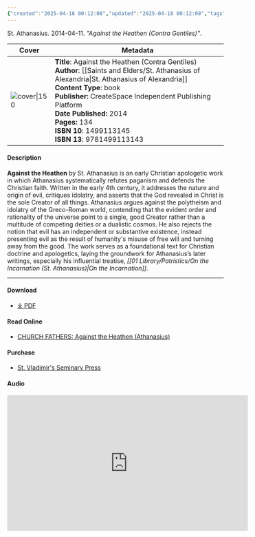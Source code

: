 ```yaml
---
{"created":"2025-04-18 00:12:08","updated":"2025-04-18 00:12:08","tags":["patristics","theology","dogmatics"],"dg-publish":true,"dg-hide":true,"permalink":"/01-library/patristics/against-the-heathen-contra-gentiles-st-athanasius/","hide":true,"dgPassFrontmatter":true,"noteIcon":""}
---
```



St. Athanasius. 2014-04-11. *"Against the Heathen (Contra Gentiles)"*.

| Cover                                                                                                                       | Metadata                                                                  
| --------------------------------------------------------------------------------------------------------------------------- |  --- |
| ![cover\|150](https://m.media-amazon.com/images/I/51rRvq7dT3L.jpg) | **Title**: Against the Heathen (Contra Gentiles)<br>**Author**: [[Saints and Elders/St. Athanasius of Alexandria\|St. Athanasius of Alexandria]]<br>**Content Type**: book<br>**Publisher:** CreateSpace Independent Publishing Platform<br>**Date Published:** 2014<br>**Pages:** 134<br>**ISBN 10**: 1499113145<br>**ISBN 13**: 9781499113143 



#### Description
**Against the Heathen** by St. Athanasius is an early Christian apologetic work in which Athanasius systematically refutes paganism and defends the Christian faith. Written in the early 4th century, it addresses the nature and origin of evil, critiques idolatry, and asserts that the God revealed in Christ is the sole Creator of all things. Athanasius argues against the polytheism and idolatry of the Greco-Roman world, contending that the evident order and rationality of the universe point to a single, good Creator rather than a multitude of competing deities or a dualistic cosmos. He also rejects the notion that evil has an independent or substantive existence, instead presenting evil as the result of humanity's misuse of free will and turning away from the good. The work serves as a foundational text for Christian doctrine and apologetics, laying the groundwork for Athanasius’s later writings, especially his influential treatise, *[[01 Library/Patristics/On the Incarnation (St. Athanasius)\|On the Incarnation]]*.

---
#### Download
- [⤓ PDF](https://mega.nz/file/QEkR2IbZ#BpD3hIXeiBdfcZwqDbXzpDQp3F7jVIDS8NO23YhySlU)


#### Read Online
- [CHURCH FATHERS: Against the Heathen (Athanasius)](https://archive.is/EstrR)

#### Purchase
- [St. Vladimir's Seminary Press](https://svspress.com/against-the-heathen-by-saint-athanasius/)

#### Audio

<iframe width="560" height="315" src="https://www.youtube.com/embed/yClm6a9Tn7A?si=jeQ6ARht9mNslUqS" title="YouTube video player" frameborder="0" allow="accelerometer; autoplay; clipboard-write; encrypted-media; gyroscope; picture-in-picture; web-share" referrerpolicy="strict-origin-when-cross-origin" allowfullscreen></iframe>